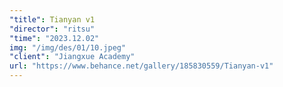 ```yaml
---
"title": Tianyan v1
"director": "ritsu"
"time": "2023.12.02"
img: "/img/des/01/10.jpeg"
"client": "Jiangxue Academy"
url: "https://www.behance.net/gallery/185830559/Tianyan-v1"
---
```

